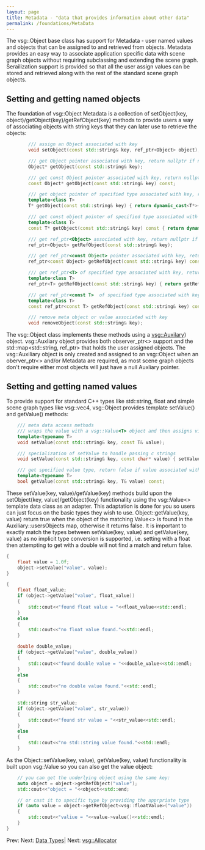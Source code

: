 ```yaml
---
layout: page
title: Metadata - "data that provides information about other data"
permalink: /foundations/MetaData
---
```


The vsg::Object base class has support for Metadata - user named values and objects that can be assigned to and retrieved from objects. Metadata provides an easy way to associate application specific data with scene graph objects without requiring subclassing and extending the scene graph. Serailization support is provided so that all the user assign values can be stored and retrieved along with the rest of the standard scene graph objects.

## Setting and getting named objects

The foundation of vsg::Object Metadata is a collection of setObject(key, object)/getObject(key)/getRefObject(key) methods to provide users a way of associating objects with string keys that they can later use to retrieve the objects:

~~~ cpp
        /// assign an Object associated with key
        void setObject(const std::string& key, ref_ptr<Object> object);

        /// get Object pointer associated with key, return nullptr if no object associated with key has been assigned
        Object* getObject(const std::string& key);

        /// get const Object pointer associated with key, return nullptr if no object associated with key has been assigned
        const Object* getObject(const std::string& key) const;

        /// get object pointer of specified type associated with key, return nullptr if no object associated with key has been assigned
        template<class T>
        T* getObject(const std::string& key) { return dynamic_cast<T*>(getObject(key)); }

        /// get const object pointer of specified type associated with key, return nullptr if no object associated with key has been assigned
        template<class T>
        const T* getObject(const std::string& key) const { return dynamic_cast<const T*>(getObject(key)); }

        /// get ref_ptr<Object> associated with key, return nullptr if no object associated with key has been assigned
        ref_ptr<Object> getRefObject(const std::string& key);

        /// get ref_ptr<const Object> pointer associated with key, return nullptr if no object associated with key has been assigned
        ref_ptr<const Object> getRefObject(const std::string& key) const;

        /// get ref_ptr<T> of specified type associated with key, return nullptr if no object associated with key has been assigned
        template<class T>
        ref_ptr<T> getRefObject(const std::string& key) { return getRefObject(key).cast<T>(); }

        /// get ref_ptr<const T>  of specified type associated with key, return nullptr if no object associated with key has been assigned
        template<class T>
        const ref_ptr<const T> getRefObject(const std::string& key) const { return getRefObject(key).cast<const T>(); }

        /// remove meta object or value associated with key
        void removeObject(const std::string& key);
~~~

The vsg::Object class implements these methods using a [vsg::Auxilary](https://github.com/vsg-dev/VulkanSceneGraph/tree/master/include/vsg/core/Axuliary.h)) object. vsg::Auxliary object provides both observer_ptr<> support and the std::map<std::string, ref_ptr<Object>> that holds the user assigned objects.  The vsg::Auxiliary object is only created and assigned to an vsg::Object when an oberver_ptr<> and/or Metadata are required, as most scene graph objects don't require either most objects will just have a null Auxliary pointer.

## Setting and getting named values

To provide support for standard C++ types like std::string, float and simple scene graph types like vsg::vec4, vsg::Object provides template setValue() and getValue() methods:

~~~ cpp
    /// meta data access methods
    /// wraps the value with a vsg::Value<T> object and then assigns via setObject(key, vsg::Value<T>)
    template<typename T>
    void setValue(const std::string& key, const T& value);

    /// specialization of setValue to handle passing c strings
    void setValue(const std::string& key, const char* value) { setValue(key, value ? std::string(value) : std::string()); }

    /// get specified value type, return false if value associated with key is not assigned or is not the correct type
    template<typename T>
    bool getValue(const std::string& key, T& value) const;
~~~

These setValue(key, value)/getValue(key) methods build upon the setObject(key, value)/getObject(key) functionality using the vsg::Value<> template data class as an adapter. This adaptation is done for you so users can just focus on the basic types they wish to use.  Object::getValue(key, value) return true when the object of the matching Value<> is found in the Auxiliary::usersObjects map, otherwise it returns false.  It is important to exactly match the types between setValue(key, value) and getValue(key, value) as no implicit type conversion is supported, i.e. setting with a float then attempting to get with a double will not find a match and return false.

~~~ cpp
{
    float value = 1.0f;
    object->setValue("value", value);
}

{
    float float_value;
    if (object->getValue("value", float_value))
    {
        std::cout<<"found float value = "<<float_value<<std::endl;
    }
    else
    {
        std::cout<<"no float value found."<<std::endl;
    }

    double double_value;
    if (object->getValue("value", double_value))
    {
        std::cout<<"found double value = "<<double_value<<std::endl;
    }
    else
    {
        std::cout<<"no double value found."<<std::endl;
    }

    std::string str_value;
    if (object->getValue("value", str_value))
    {
        std::cout<<"found str value = "<<str_value<<std::endl;
    }
    else
    {
        std::cout<<"no std::string value found."<<std::endl;
    }
~~~

As the Object::setValue(key, value), getValue(key, value) functionality is built upon vsg::Value so you can also get the value object:

~~~ cpp
    // you can get the underlying object using the same key:
    auto object = object->getRefObject("value");
    std::cout<<"object = "<<object<<std::end;

    // or cast it to specific type by providing the apprpriate type
    if (auto value = object->getRefObject<vsg::floatValue>("value"))
    {
        std::cout<<"valiue = "<<value->value()<<std::emdl;
    }
}
~~~


Prev: Next: [Data Types](DataTypes.md)| Next: [vsg::Allocator](Allocator.md)

